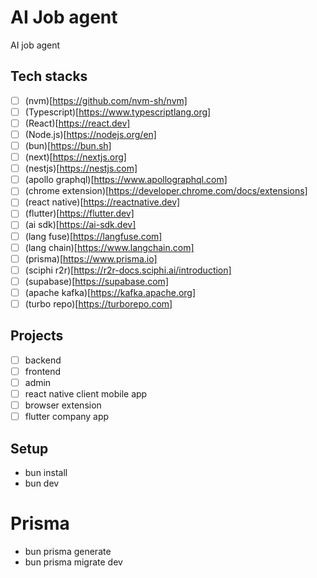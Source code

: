 # AI Job agent

AI job agent

## Tech stacks

- [ ] (nvm)[https://github.com/nvm-sh/nvm]
- [ ] (Typescript)[https://www.typescriptlang.org]
- [ ] (React)[https://react.dev]
- [ ] (Node.js)[https://nodejs.org/en]
- [ ] (bun)[https://bun.sh]
- [ ] (next)[https://nextjs.org]
- [ ] (nestjs)[https://nestjs.com]
- [ ] (apollo graphql)[https://www.apollographql.com]
- [ ] (chrome extension)[https://developer.chrome.com/docs/extensions]
- [ ] (react native)[https://reactnative.dev]
- [ ] (flutter)[https://flutter.dev]
- [ ] (ai sdk)[https://ai-sdk.dev]
- [ ] (lang fuse)[https://langfuse.com]
- [ ] (lang chain)[https://www.langchain.com]
- [ ] (prisma)[https://www.prisma.io]
- [ ] (sciphi r2r)[https://r2r-docs.sciphi.ai/introduction]
- [ ] (supabase)[https://supabase.com]
- [ ] (apache kafka)[https://kafka.apache.org]
- [ ] (turbo repo)[https://turborepo.com]

## Projects

- [ ] backend
- [ ] frontend
- [ ] admin
- [ ] react native client mobile app
- [ ] browser extension
- [ ] flutter company app

## Setup

- bun install
- bun dev

# Prisma

- bun prisma generate
- bun prisma migrate dev
